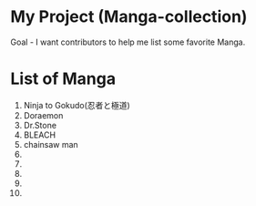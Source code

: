 # My Project (Manga-collection)
Goal - I want contributors to help me list some favorite Manga.
# List of Manga
1. Ninja to Gokudo(忍者と極道)
2. Doraemon
3. Dr.Stone
4. BLEACH
5. chainsaw man
6.
7.
8.
9.
10.
